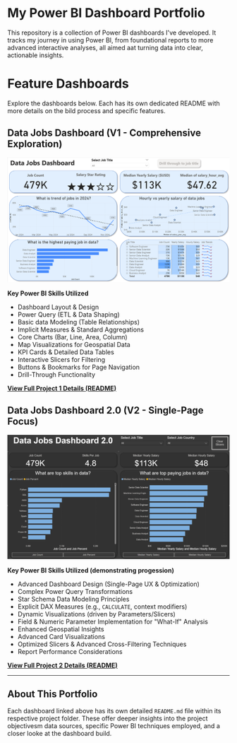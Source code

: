 # My Power BI Dashboard Portfolio

This repository is a collection of Power BI dashboards I've developed. It tracks my journey in using Power BI, from foundational reports to more advanced interactive analyses, all aimed aat turning data into clear, actionable insights. 

# Feature Dashboards

Explore the dashboards below. Each has its own dedicated README with more details on the bild process and specific features. 

## Data Jobs Dashboard (V1 - Comprehensive Exploration)

![Data Jobs Dashboard v1](/images/Project%201%20Page%201.png)

**Key Power BI Skills Utilized**
* Dashboard Layout & Design
* Power Query (ETL & Data Shaping)
* Basic data Modeling (Table Relationships)
* Implicit Measures & Standard Aggregations
* Core Charts (Bar, Line, Area, Column)
* Map Visualizations for Geospatial Data
* KPI Cards & Detailed Data Tables
* Interactive Slicers for Filtering
* Buttons & Bookmarks for Page Navigation
* Drill-Through Functionality

[**View Full Project 1 Details (README)**](/Data_Jobs_v1/README.md)

## Data Jobs Dashboard 2.0 (V2 - Single-Page Focus)

![Data Jobs Dashboard v1](/images/Project%202%20-%20Page%201.png)

**Key Power BI Skills Utilized (demonstrating progession)**
* Advanced Dashboard Design (Single-Page UX & Optimization)
* Complex Power Query Transformations
* Star Schema Data Modeling Principles
* Explicit DAX Measures (e.g., `CALCULATE`, context modifiers)
* Dynamic Visualizations (driven by Parameters/Slicers)
* Field & Numeric Parameter Implementation for "What-If" Analysis
* Enhanced Geospatial Insights
* Advanced Card Visualizations
* Optimized Slicers & Advanced Cross-Filtering Techniques
* Report Performance Considerations

[**View Full Project 2 Details (README)**](/Data_Jobs_v2/README.md)

---

## About This Portfolio

Each dashboard linked above has its own detailed `README.md` file within its respective project folder. These offer deeper insights into the project objectivesm data sources, specific Power BI techniques employed, and a closer looke at the dashboard build. 